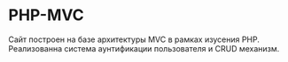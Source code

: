 # PHP-MVC

Сайт построен на базе архитектуры MVC в рамках изусения PHP. Реализованна система аунтификации пользователя и CRUD механизм.
